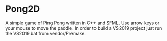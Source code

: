 Pong2D
======
A simple game of Ping Pong written in C++ and SFML.
Use arrow keys or your mouse to move the paddle.
In order to build a VS2019 project just run the VS2019.bat from vendor/Premake.